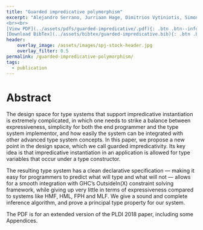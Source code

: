 ```yaml
---
title: "Guarded impredicative polymorphism"
excerpt: "Alejandro Serrano, Jurriaan Hage, Dimitrios Vytiniotis, Simon Peyton Jones <br><br> Published in <em>Proc ACM SIGPLAN Conference on Programming Languages Design and Implementation (PLDI'18)</em> by ACM
<br><br>
[View PDF](../assets/pdfs/guarded-impredicative/.pdf){: .btn .btn--info ..btn--large}
[Download BibTex](../assets/bibtex/guarded-impredicative.bib){: .btn .btn--info ..btn--large}"
header:
    overlay_image: /assets/images/spj-stock-header.jpg
    overlay_filter: 0.5
permalink: /guarded-impredicative-polymorphism/
tags:
  - publication
---
```


# Abstract
The design space for type systems that support impredicative instantiation is extremely complicated, in which one needs to strike a balance between expressiveness, simplicity for both the end programmer and the type system implementor, and how easily the system can be integrated with other advanced type system concepts. In this paper, we propose a new point in the design space, which we call guarded impredicativity. Its key idea is that impredicative instantiation in an application is allowed for type variables that occur under a type constructor.

The resulting type system has a clean declarative specification — making it easy for programmers to predict what will type and what will not — allows for a smooth integration with GHC’s OutsideIn(X) constraint solving framework, while giving up very little in terms of expressiveness compared to systems like HMF, HML, FPH and MLF. We give a sound and complete inference algorithm, and prove a principal type property for our system.

The PDF is for an extended version of the PLDI 2018 paper, including some Appendices.
